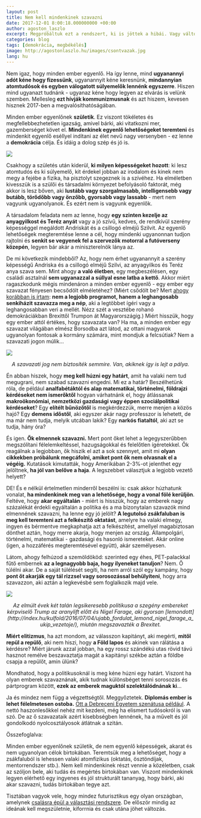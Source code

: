 ```yaml
---
layout: post
title: Nem kell mindenkinek szavazni
date: 2017-12-01 8:00:18.000000000 +00:00
author: agoston_laszlo
excerpt: Megpróbáltuk ezt a rendszert, ki is jöttek a hibái. Vagy változtatunk vagy abba az irányba megy tovább a világ, amitől mind félünk, de persze tenni nem merünk ellene... Olvasd végig és dönts magad!
categories: blog
tags: [demokrácia, megbékélés]
image: http://agostonlaszlo.hu/images/csontvazak.jpg
lang: hu
---
```

Nem igaz, hogy minden ember egyenlő. Ha így lenne, mind **ugyanannyi adót kéne hogy fizessünk**, ugyanannyit kéne keresnünk, **mindannyian atomtudósok és egyben válogatott súlyemelők lennénk egyszerre**. Hiszen mind ugyanazt tudnánk - ugyanaz kéne hogy legyen az elvárás is velünk szemben. Mellesleg **ezt hívják kommunizmusnak** és azt hiszem, kevesen hisznek 2017-ben a megvalósíthatóságában.

Minden ember egyenlőnek **születik**. Ez viszont tökéletes és megfellebbezhetetlen igazság, amivel bárki, aki vitatkozni mer, gazemberséget követ el. **Mindenkinek egyenlő lehetőségeket teremteni** és mindenkit egyenlő eséllyel indítani az élet nevű nagy versenyben - ez lenne a **demokrácia** célja. És idáig a dolog szép és jó is.

![](http://agostonlaszlo.hu/images/csontvazak.jpg)

Csakhogy a születés után kiderül, **ki milyen képességeket hozott**: ki lesz atomtudós és ki súlyemelő, kit érdekel jobban az irodalom és kinek nem megy a fejébe a fizika, ha pisztolyt szegeznek is a szívéhez. Ha elméletben kivesszük is a szülői és társadalmi környezet befolyásoló faktorát, még akkor is lesz bőven, aki **lustább vagy szorgalmasabb, intelligensebb vagy butább, törődőbb vagy önzőbb, gyorsabb vagy lassabb** - mert nem vagyunk ugyanolyanok. És ezért nem is vagyunk egyenlők.

A társadalom feladata nem az lenne, hogy **egy szinten kezelje az anyagyilkost és Teréz anyát** vagy a jó szívű, kedves, de rendkívül szerény képességgel megáldott Andriskát és a csillogó elméjű Szilvit. Az egyenlő lehetőségek megteremtése lenne a cél, hogy mindenki ugyanonnan tudjon rajtolni és **senkit se vegyenek fel a szervezők motorral a futóverseny közepén**, legyen bár akár a miniszterelnök lánya az.

De mi következik mindebből? Az, hogy nem érhet ugyanannyit a szerény képességű Andriska és a csillogó elméjű Szilvi, az anyagyilkos és Teréz anya szava sem. Mint ahogy **a való életben**, egy megbeszélésen, egy családi asztalnál **sem ugyanazzal a súllyal esne latba a kettő**. Akkor miért ragaszkodunk mégis mindenáron a minden ember egyenlő - egy ember egy szavazat fényesen becsődölt elméletéhez? (Miért csődölt be? Mert [ahogy korábban is írtam](http://agostonlaszlo.hu/blog/a-demokracia-megbukott/): **nem a legjobb programot, hanem a leghangosabb senkiházit szavazza meg a nép**, aki a legtöbbet ígéri vagy a leghangosabban veri a mellét. Nézz szét a vesztébe rohanó demokráciákban Brexittől Trumpon át Magyarországig.) Miért hisszük, hogy egy ember attól értékes, hogy szavazata van? Ha ma, a minden ember egy szavazat világában elmész Borsodba azt látod, az ottani magyarok ugyanolyan fontosak a kormány számára, mint mondjuk a felcsútiak? Nem a szavazati jogon múlik...

![](http://agostonlaszlo.hu/images/aranylift.jpg)
<center><i>A szavazati jog nem biztosíték semmire. Van, akiknek így is lejt a pálya.</i></center>

Én abban hiszek, hogy **meg kell húzni egy határt**, amit ha valaki nem tud megugrani, nem szabad szavazni engedni. Mi ez a határ? Beszélhetünk róla, de például **analfabétáktól és alap matematikai, történelmi, földrajzi kérdéseket nem ismerőktől** hogyan várhatnánk el, hogy átlássanak **makroökonómiai, nemzetközi gazdasági vagy éppen szociálpolitikai kérdéseket**? Egy **elítélt bűnözőtől** is megkérdezzük, merre menjen a közös hajó? Egy **demens időstől**, aki egyszer akár nagy professzor is lehetett, de ma már nem tudja, melyik utcában lakik? Egy **narkós fiataltól**, aki azt se tudja, hány óra?

És igen. **Ők elmennek szavazni.** Mert pont őket lehet a legegyszerűbben megszólítani félelemkeltéssel, hazugságokkal és felelőtlen ígéretekkel. Ők reagálnak a legjobban, ők hiszik el azt a sok szennyet, amit mi **olyan cikkekben próbálunk megcáfolni, amiket pont ők nem olvasnak el a végéig.** Kutatások kimutatták, hogy Amerikában 2-3%-ot jelenthet egy jelöltnek, **ha jól van belőve a haja**. A legszebbet választjuk a legjobb vezető helyett?

DE! És e nélkül értelmetlen minderről beszélni is: csak akkor húzhatunk vonalat, **ha mindenkinek meg van a lehetősége, hogy a vonal fölé kerüljön**. Feltéve, hogy **akar egyáltalán** - miért is hisszük, hogy az emberek nagy százalékát érdekli egyáltalán a politika és a ma bizonytalan szavazók mind elmennének szavazni, ha lenne egy jó jelölt? **A legutolsó zsákfaluban is meg kell teremteni azt a felkészítő oktatást**, amelyre ha valaki elmegy, ingyen és bérmentve megkaphatja azt a felkészítést, amellyel magabiztosan dönthet aztán, hogy merre akarja, hogy menjen az ország. Állampolgári, történelmi, matematikai - gazdasági és hasonló ismereteket. Akár online (igen, a hozzáférés megteremtésével együtt), akár személyesen.

Látom, ahogy felhúzod a szemöldököd: szerinted egy éhes, PET-palackkal fűtő embernek **az a legnagyobb baja, hogy ilyeneket tanuljon**? Nem. Ő túlélni akar. De a saját túlélését segíti, ha nem arról szól egy kampány, hogy **pont őt akarják egy tál rizzsel vagy sorosozással behülyíteni**, hogy arra szavazzon, aki aztán a legkevésbé sem foglalkozik majd vele.

![](http://agostonlaszlo.hu/images/aranylift.jpg)
<center><i>Az elmúlt évek két talán legsikeresebb politikusa a szegény embereket kérpviselő Trump az aranylift előtt és Nigel Farage, aki gyorsan [lemondott](http://index.hu/kulfold/2016/07/04/ujabb_fordulat_lemond_nigel_farage_a_ukip_vezetoje/), miután megszavazték a Brexitet. </i></center>

**Miért elitizmus**, ha azt mondom, az válasszon kapitányt, aki megérti, **mitől repül a repülő**, aki nem hiszi, hogy **a Föld lapos** és akinek van rálátása a kérdésre? Miért járunk azzal jobban, ha egy rossz szándékú utas rövid távú hasznot remélve beszavaztatja magát a kapitányi székbe aztán a földbe csapja a repülőt, amin ülünk? 

Mondhatod, hogy a politikusoknál is meg kéne húzni egy határt. Viszont ha olyan emberek szavaznának, akik tudnak különsbéget tenni sorosozás és pártprogram között, **ezek az emberek maguktól szelektálódnának ki**...

Ja és mindez nem függ a végzettségtől. Meggyőztetek. **Diplomás ember is lehet félelmetesen ostoba.** [Ott a Debreceni Egyetem szenátusa például](https://444.hu/2017/08/24/a-debreceni-egyetem-diszpolgara-lesz-vlagyimir-putyin). A nettó haszonlesőkkel nehéz mit kezdeni, még ha elismert tudósokról is van szó. De az ő szavazataik azért kisebbségben lennének, ha a művelt és jól gondolkodó nyolcosztályosok átlátnak a szitán.

Összefoglalva:

Minden ember egyenlőnek születik, de nem egyenlő képességek, akarat és nem ugyanolyan célok birtokában. 
Teremtsük meg a lehetőséget, hogy a zsákfaluból is lehessen valaki atomfizikus (oktatás, ösztöndíjak, mentorrendszer stb.).
Nem kell mindenkinek részt vennie a közéletben, csak az szóljon bele, aki tudás és megértés birtokában van.
Viszont mindenkinek legyen elérhető egy ingyenes és jól strukturált tananyag, hogy bárki, aki akar szavazni, tudás birtokában tegye azt.

Tisztában vagyok vele, hogy mindez futurisztikus egy olyan országban, amelynek [csalásra épül a választási rendszere](http://gepnarancs.hu/2013/08/torvenyes-a-valasztasi-csalas/). De először mindig az ideának kell megszületnie, kiforrnia és csak utána jöhet változás.
